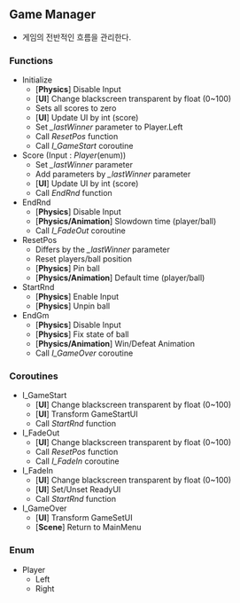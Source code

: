 ## Game Manager
- 게임의 전반적인 흐름을 관리한다.

### Functions
- Initialize
	- [**Physics**] Disable Input
	- [**UI**] Change blackscreen transparent by float (0~100)
	- Sets all scores to zero
	- [**UI**] Update UI by int (score)
	- Set *_lastWinner* parameter to Player.Left
	- Call *ResetPos* function
	- Call *I_GameStart* coroutine
- Score (Input : *Player*(enum))
	- Set *_lastWinner* parameter
	- Add parameters by *_lastWinner* parameter
	- [**UI**] Update UI by int (score)
	- Call *EndRnd* function
- EndRnd
	- [**Physics**] Disable Input
	- [**Physics/Animation**] Slowdown time (player/ball)
	- Call *I_FadeOut* coroutine
- ResetPos
	- Differs by the *_lastWinner* parameter
	- Reset players/ball position
	- [**Physics**] Pin ball
	- [**Physics/Animation**] Default time (player/ball)
- StartRnd
	- [**Physics**] Enable Input
	- [**Physics**] Unpin ball
- EndGm
	- [**Physics**] Disable Input
	- [**Physics**] Fix state of ball
	- [**Physics/Animation**] Win/Defeat Animation
	- Call *I_GameOver* coroutine

### Coroutines
- I_GameStart
	- [**UI**] Change blackscreen transparent by float (0~100)
	- [**UI**] Transform GameStartUI
	- Call *StartRnd* function
- I_FadeOut
	- [**UI**] Change blackscreen transparent by float (0~100)
	- Call *ResetPos* function
	- Call *I_FadeIn* coroutine
- I_FadeIn
	- [**UI**] Change blackscreen transparent by float (0~100)
	- [**UI**] Set/Unset ReadyUI
	- Call *StartRnd* function
- I_GameOver
	- [**UI**] Transform GameSetUI
	- [**Scene**] Return to MainMenu

### Enum
- Player
	- Left
	- Right